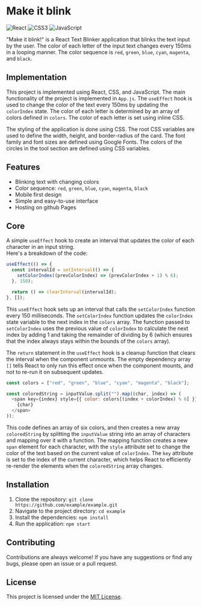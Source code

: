 # Make it blink

![React](https://img.shields.io/badge/React-17.0.2-blue?logo=React) ![CSS3](https://img.shields.io/badge/CSS3-3.0.0-blue?logo=CSS3) ![JavaScript](https://img.shields.io/badge/JavaScript-ES6-yellow?logo=JavaScript)

"Make it blink!" is a React Text Blinker application that blinks the text input by the user. The color of each letter of the input text changes every 150ms in a looping manner. The color sequence is `red`, `green`, `blue`, `cyan`, `magenta`, and `black`.

## Implementation

This project is implemented using React, CSS, and JavaScript. The main functionality of the project is implemented in `App.js`. The `useEffect` hook is used to change the color of the text every 150ms by updating the `colorIndex` state. The color of each letter is determined by an array of colors defined in `colors`. The color of each letter is set using inline CSS.

The styling of the application is done using CSS. The root CSS variables are used to define the width, height, and border-radius of the card. The font family and font sizes are defined using Google Fonts. The colors of the circles in the tool section are defined using CSS variables.

## Features

-   Blinking text with changing colors
-   Color sequence: `red`, `green`, `blue`, `cyan`, `magenta`, `black`
-   Mobile first design
-   Simple and easy-to-use interface
-   Hosting on github Pages

## Core

A simple `useEffect` hook to create an interval that updates the color of each character in an input string.
<br>Here's a breakdown of the code:

```javascript 
useEffect(() => {
  const intervalId = setInterval(() => {
    setColorIndex((prevColorIndex) => (prevColorIndex + 1) % 6);
  }, 150);

  return () => clearInterval(intervalId);
}, []);
```

This `useEffect` hook sets up an interval that calls the `setColorIndex` function every 150 milliseconds. The `setColorIndex` function updates the `colorIndex` state variable to the next index in the `colors` array. The function passed to `setColorIndex` uses the previous value of `colorIndex` to calculate the next index by adding 1 and taking the remainder of dividing by 6 (which ensures that the index always stays within the bounds of the `colors` array).

The `return` statement in the `useEffect` hook is a cleanup function that clears the interval when the component unmounts. The empty dependency array `[]` tells React to only run this effect once when the component mounts, and not to re-run it on subsequent updates.

```javascript
const colors = ["red", "green", "blue", "cyan", "magenta", "black"];

const coloredString = inputValue.split("").map((char, index) => (
  <span key={index} style={{ color: colors[(index + colorIndex) % 6] }}>
    {char}
  </span>
));
```

This code defines an array of six colors, and then creates a new array `coloredString` by splitting the `inputValue` string into an array of characters and mapping over it with a function. The mapping function creates a new `span` element for each character, with the `style` attribute set to change the color of the text based on the current value of `colorIndex`. The `key` attribute is set to the index of the current character, which helps React to efficiently re-render the elements when the `coloredString` array changes.



## Installation

1.  Clone the repository: `git clone https://github.com/example/example.git`
2.  Navigate to the project directory: `cd example`
3.  Install the dependencies: `npm install`
4.  Run the application: `npm start`

## Contributing

Contributions are always welcome! If you have any suggestions or find any bugs, please open an issue or a pull request.

## License

This project is licensed under the [MIT License](https://chat.openai.com/LICENSE).
